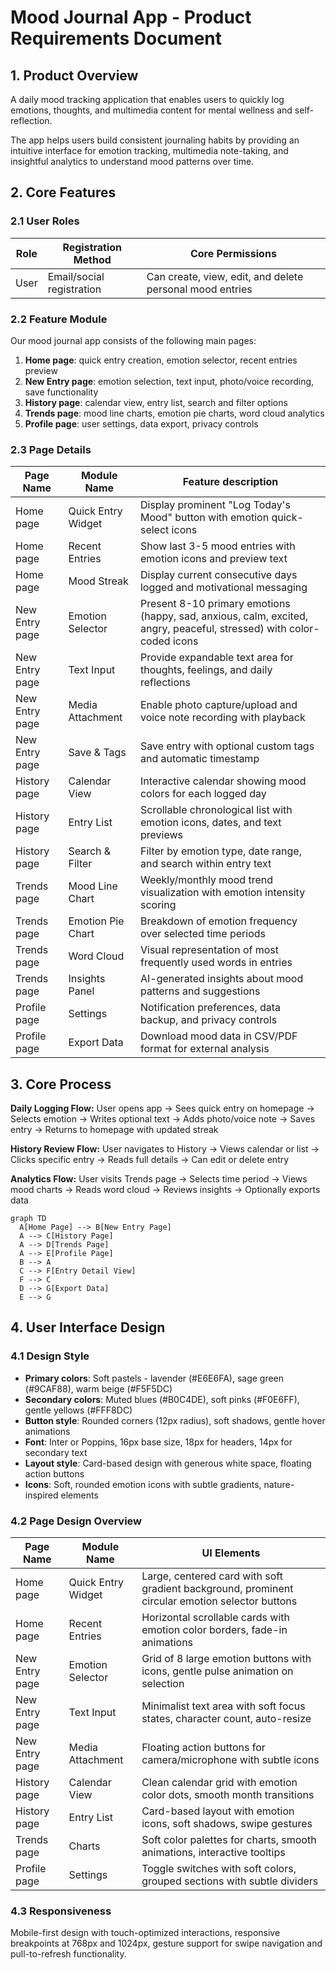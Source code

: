 # Mood Journal App - Product Requirements Document

## 1. Product Overview
A daily mood tracking application that enables users to quickly log emotions, thoughts, and multimedia content for mental wellness and self-reflection.

The app helps users build consistent journaling habits by providing an intuitive interface for emotion tracking, multimedia note-taking, and insightful analytics to understand mood patterns over time.

## 2. Core Features

### 2.1 User Roles
| Role | Registration Method | Core Permissions |
|------|---------------------|------------------|
| User | Email/social registration | Can create, view, edit, and delete personal mood entries |

### 2.2 Feature Module
Our mood journal app consists of the following main pages:
1. **Home page**: quick entry creation, emotion selector, recent entries preview
2. **New Entry page**: emotion selection, text input, photo/voice recording, save functionality
3. **History page**: calendar view, entry list, search and filter options
4. **Trends page**: mood line charts, emotion pie charts, word cloud analytics
5. **Profile page**: user settings, data export, privacy controls

### 2.3 Page Details
| Page Name | Module Name | Feature description |
|-----------|-------------|---------------------|
| Home page | Quick Entry Widget | Display prominent "Log Today's Mood" button with emotion quick-select icons |
| Home page | Recent Entries | Show last 3-5 mood entries with emotion icons and preview text |
| Home page | Mood Streak | Display current consecutive days logged and motivational messaging |
| New Entry page | Emotion Selector | Present 8-10 primary emotions (happy, sad, anxious, calm, excited, angry, peaceful, stressed) with color-coded icons |
| New Entry page | Text Input | Provide expandable text area for thoughts, feelings, and daily reflections |
| New Entry page | Media Attachment | Enable photo capture/upload and voice note recording with playback |
| New Entry page | Save & Tags | Save entry with optional custom tags and automatic timestamp |
| History page | Calendar View | Interactive calendar showing mood colors for each logged day |
| History page | Entry List | Scrollable chronological list with emotion icons, dates, and text previews |
| History page | Search & Filter | Filter by emotion type, date range, and search within entry text |
| Trends page | Mood Line Chart | Weekly/monthly mood trend visualization with emotion intensity scoring |
| Trends page | Emotion Pie Chart | Breakdown of emotion frequency over selected time periods |
| Trends page | Word Cloud | Visual representation of most frequently used words in entries |
| Trends page | Insights Panel | AI-generated insights about mood patterns and suggestions |
| Profile page | Settings | Notification preferences, data backup, and privacy controls |
| Profile page | Export Data | Download mood data in CSV/PDF format for external analysis |

## 3. Core Process

**Daily Logging Flow:**
User opens app → Sees quick entry on homepage → Selects emotion → Writes optional text → Adds photo/voice note → Saves entry → Returns to homepage with updated streak

**History Review Flow:**
User navigates to History → Views calendar or list → Clicks specific entry → Reads full details → Can edit or delete entry

**Analytics Flow:**
User visits Trends page → Selects time period → Views mood charts → Reads word cloud → Reviews insights → Optionally exports data

```mermaid
graph TD
  A[Home Page] --> B[New Entry Page]
  A --> C[History Page]
  A --> D[Trends Page]
  A --> E[Profile Page]
  B --> A
  C --> F[Entry Detail View]
  F --> C
  D --> G[Export Data]
  E --> G
```

## 4. User Interface Design

### 4.1 Design Style
- **Primary colors**: Soft pastels - lavender (#E6E6FA), sage green (#9CAF88), warm beige (#F5F5DC)
- **Secondary colors**: Muted blues (#B0C4DE), soft pinks (#F0E6FF), gentle yellows (#FFF8DC)
- **Button style**: Rounded corners (12px radius), soft shadows, gentle hover animations
- **Font**: Inter or Poppins, 16px base size, 18px for headers, 14px for secondary text
- **Layout style**: Card-based design with generous white space, floating action buttons
- **Icons**: Soft, rounded emotion icons with subtle gradients, nature-inspired elements

### 4.2 Page Design Overview
| Page Name | Module Name | UI Elements |
|-----------|-------------|-------------|
| Home page | Quick Entry Widget | Large, centered card with soft gradient background, prominent circular emotion selector buttons |
| Home page | Recent Entries | Horizontal scrollable cards with emotion color borders, fade-in animations |
| New Entry page | Emotion Selector | Grid of 8 large emotion buttons with icons, gentle pulse animation on selection |
| New Entry page | Text Input | Minimalist text area with soft focus states, character count, auto-resize |
| New Entry page | Media Attachment | Floating action buttons for camera/microphone with subtle icons |
| History page | Calendar View | Clean calendar grid with emotion color dots, smooth month transitions |
| History page | Entry List | Card-based layout with emotion icons, soft shadows, swipe gestures |
| Trends page | Charts | Soft color palettes for charts, smooth animations, interactive tooltips |
| Profile page | Settings | Toggle switches with soft colors, grouped sections with subtle dividers |

### 4.3 Responsiveness
Mobile-first design with touch-optimized interactions, responsive breakpoints at 768px and 1024px, gesture support for swipe navigation and pull-to-refresh functionality.